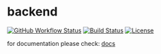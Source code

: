 # backend

[![GitHub Workflow Status](https://github.com/JudgeX-JX/backend/workflows/NodeCI/badge.svg)](https://github.com/JudgeX-JX/backend/actions)
[![Build Status](https://img.shields.io/travis/JudgeX-JX/backend/master?logo=travis)](https://travis-ci.com/JudgeX-JX/backend)
[![License](https://img.shields.io/github/license/JudgeX-JX/backend)](https://github.com/JudgeX-JX/backend/blob/master/LICENSE)

for documentation please check: [docs](https://JudgeX-JX.github.io/docs/)
